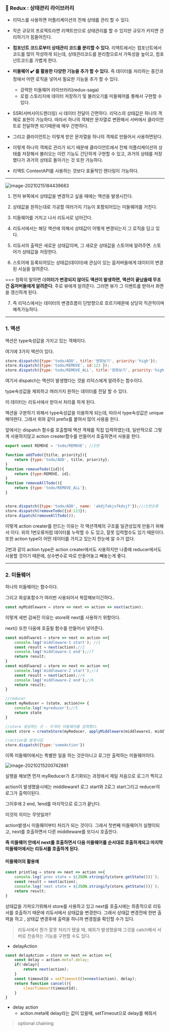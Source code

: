 ### :baby_chick: Redux : 상태관리 라이브러리 

* 리덕스를 사용하면 어플리케이션의 전체 상태를 관리 할 수 있다. 
* 작은 규모의 프로젝트라면 리액트만으로 상태관리를 할 수 있지만 규모가 커지면 관리하기가 힘들어진다. 
* **컴포넌트 코드로부터 상태관리 코드를 분리할 수 있다.** 리액트에서는 컴포넌트에서 코드를 많이 작성하게 되는데, 상태관리코드를 분리함으로서 가독성을 높이고, 컴포넌트코드를 가볍게 한다. 

* **미들웨어 :heavy_check_mark: 를 활용한 다양한 기능을 추가 할 수 있다.** 즉 데이터를 처리하는 중간과정에서 어떤 로직을 넣어서 필요한 기능을 추가 할 수 있다. 
  * 강력한 미들웨어 라이브러리(redux-saga)
  * 로컬 스토리지에 데이터 저장하기 및 불러오기를 미들웨어를 통해서 구현할 수 있다. 

* SSR(서버사이드렌더링) 시 데이터 전달이 간편하다. 리덕스의 상태값은 하나의 객체로 표현이 가능하다. 따라서 하나의 객체만 문자열로 변환해서 서버에서 클라이언트로 전달하면 되기때문에 매우 간편하다. 
* 그리고  클라이언트는 이렇게 받은 문자열을 하나의 객체로 만들어서 사용하면된다. 
* 이렇게 하나의 객체로 관리가 되기 때문에 클라이언트에서 전체 어플리케이션의 상태를 저장해서 불러오는 이런 기능도 간단하게 구현할 수 있고, 과거의 상태를 저장했다가 과거의 상태로 돌아가는 것 또한 가능하다. 
* 리액트 ContextAPI를 사용하는 것보다 효율적인 렌더링이 가능하다. 



---

![image-20210215184439683](C:\Users\Autumnsky\AppData\Roaming\Typora\typora-user-images\image-20210215184439683.png)

1) 먼저 뷰쪽에서 상태값을 변경하고 싶을 때에는 액션을 발생시킨다. 

2) 상태값을 원하는대로 가공할 여러가지 기능이 포함되어있는 미들웨어를 거친다. 

3) 미들웨어를 거치고 나서 리듀서로 넘어간다. 

4) 리듀서에서는 해당 액션에 의해서 상태값이 어떻게 변경되는지 그 로직을 담고 있다. 

5) 리듀서의 출력은 새로운 상태값이며, 그 새로운 상태값을 스토어에 알려주면. 스토어가 상태값을 저장한다.

 6) 스토어에 등록되어있는 상태값(데이터)에 관심이 있는 옵저버들에게 데이터의 변경된 사실을 알려준다. 

==> 정확히 말하면 데**이터가 변경되지 않아도 액션이 발생하면, 액션이 끝났을때 무조건 옵저버들에게 알려준다**. 주로 뷰에게 알려준다. 그러면 뷰가 그 이벤트를 받아서 화면을 갱신하게 된다.  

7) 즉 리덕스에서는 데이터의 변경흐름이 단방향으로 흐르기때문에 상당히 직관적이며 예측가능하다. 

---



### 1. 액션

액션은 type속성값을 가지고 있는 객체이다. 

여기에 3가지 액션이 있다. 

```javascript
store.dispatch({type:'todo/ADD', title:'영화보기', priority:'high'});
store.dispatch({type:'todo/REMOVE', id:123 });
store.dispatch({type:'todo/REMOVE_ALL', title:'영화보기', priority:'high'});
```

여기서 dispatch는 액션이 발생했다는 것을 리덕스에게 알려주는 함수이다. 

type속성값을 제외하고 여러가지 원하는 데이터를 전달 할 수 있다. 

이 데이터는 리듀서에서 받아서 처리를 하게 된다. 

액션을 구분하기 위해서 type속성값을 이용하게 되는데, 따라서 type속성값은 unique해야한다. 그래서 위와 같이 prefix를  붙여서 많이 사용을 한다. 

앞에서는 dispatch 함수를 호출할때 액션 객체를 직접 입력하였는데, 일반적으로 그렇게 사용하지않고 action creater함수를 만들어서 호출하면서 사용을 한다. 

```js
export const REMOVE = 'todo/REMOVE'; //2번

function addTodo({title, priority}){
    return {type:'todo/ADD', title, priority};
}
function removeTodo({id}){
    return {type:REMOVE, id};
}
function removeAllTodo(){
    return {type:'todo/REMOVE_ALL'};
}


store.dispatch({type:'todo/ADD', name: 'akdjfakjsfkdsjf'});///1번오류
store.dispatch(removeTodo({id:123});
store.dipatch(removeAllTodo());
```

 이렇게 action creater를 만드는 이유는 각 액션객체의 구조를 일관성있게 만들기 위해서 이다.  위의 1번오류처럼 데이터를 누락할 수 도 있고, 잘못 입력할수도 있기 때문이다. 또한 action type이 어떤 데이터를 가지고 있는지 한눈에 알 수가 없다. 

2번과 같이 action type은 action creater에서도 사용하지만 나중에 reducer에서도 사용할 것이기 때문에, 상수변수로 따로 만들어놓고 빼놓는게 좋다. 





---

### 2. 미들웨어 

하나의 미들웨어는 함수이다. 

그리고 화살표함수가 여러번 사용되어서 복잡해보이긴하다..

```javascript
const myMiddleware = store => next => action => next(action);
```

이렇게 세번 감싸진 이유는 store와 next를 사용하기 위함이다. 

next() 또한 다음에 호출될 함수를 만들어서 넣어준다. 

```javascript
const middlware1 = store => next => action =>{ 
    console.log('middleware-1 start'); //1
    const result = next(action);//2
    console.log('middleware-1 end');//7
    return result;
}
const middlware2 = store => next => action =>{
    console.log('middleware-2 start');//3
    const result = next(action);//4
    console.log('middleware-2 end');//6
    return result;
}

//reducer
const myReducer = (state, action)=> {
    console.log('myreducer');//5
    return state
}

//store 생성하는 곳 - 두개의 미들웨어를 입력했다. 
const store = createStore(myReducer, applyMiddleware(middleware1, middleware2));

//action을 발생시킴
store.dispatch({type:'someAction'})
```

이쪽 미들웨어에서는 특별한 일을 하는 것은아니고 로그만 출력하는 미들웨어이다. 



![image-20210215200742881](C:\Users\Autumnsky\AppData\Roaming\Typora\typora-user-images\image-20210215200742881.png)

실행을 해보면 먼저 myReducer가 초기화되는 과정에서 제일 처음으로 로그가 찍히고 

action이 발생했을시에는 middleware1 로그 start와 2로그 start그리고 reducer의 로그가 출력이된다. 

그이후에 2 end, 1end를 마지막으로 로그가 끝난다. 

이것의 의미는 무엇일까? 

action발생시 미들웨어부터 처리가 되는 것이다. 그래서 첫번째 미들웨어가 실행이되고, next를 호출하면서 다른 middleware를 또다시 호출한다. 

**즉 미들웨어 안에서 next를 호출하면서 다음 미들웨어를 순서대로 호출하게되고 마지막 미들웨어에서는 리듀서를 호출하게 된다.** 



#### 미들웨어의 활용예

```javascript
const printlog = store => next => action =>{
    console.log(`prev state = ${JSON.stringify(store.getState())}`);
    const result = next(action);
    console.log(`next state = ${JSON.stringify(store.getState())}`);
    return result;
}
```

상태값을 가져오기위해서 store를 사용하고 있고 next를 호출시에는 최종적으로 리듀서를 호출하기 때문에 리듀서에서 상태값을 변경한다. 그래서 상태값 변경전에 한번 출력을 하고 , 상태값 변경후에 출력을 하니까 변경점을 확인할 수가 있다. 

> 리듀서에서 뭔가 잘못 처리가 됐을 때, 예외가 발생했을때 그것을 catch해서 서버로 전송하는 기능을 구현할 수도 있다. 





* delayAction

```javascript
const delayAction = store => next => action =>{
    const delay = action.meta?.delay;
    if(!delay){
        return next(action);
    }
    const timeoutId = setTimeout(()=>next(action), delay);
    return function cancel(){
        clearTimeout(timeoutId);    
    }
}
```

* delay action
  * action.meta에 delay라는 값이 있을때, setTimeout으로 delay를 해줘서 

> optional chaining 